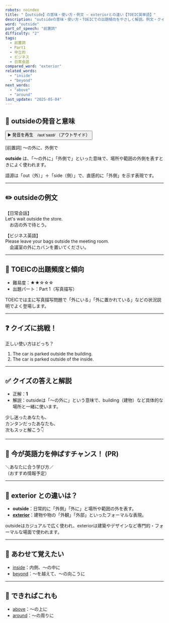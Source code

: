 ```yaml
---
robots: noindex
title: "【outside】の意味・使い方・例文 ― exteriorとの違い【TOEIC英単語】"
description: "outsideの意味・使い方・TOEICでの出題傾向をやさしく解説。例文・クイズ付きでexteriorとの違いもわかりやすく学べます。"
word: "outside"
part_of_speech: "前置詞"
difficulty: "2"
tags:
  - 前置詞
  - Part1
  - 中立的
  - ビジネス
  - 日常会話
compared_word: "exterior"
related_words:
  - "inside"
  - "beyond"
next_words:
  - "above"
  - "around"
last_update: "2025-05-04"
---
```


## 🔰 outsideの発音と意味

<button class="play-audio" onclick="playTTS('outside')">
  <span class="play-audio-main">
    ▶️ 発音を再生　/aʊtˈsaɪd/
  </span>
  <span class="play-audio-sub">
    （アウトサイド）
  </span>
</button>

[前置詞] ～の外に、外側で

**outside** は、「～の外に」「外側で」といった意味で、場所や範囲の外側を表すときによく使われます。

語源は「out（外）」＋「side（側）」で、直感的に「外側」を示す表現です。

---

## ✏️ outsideの例文

【日常会話】  
Let's wait outside the store.  
　お店の外で待とう。

【ビジネス英語】  
Please leave your bags outside the meeting room.  
　会議室の外にカバンを置いてください。

---

## 🎯 TOEICの出題頻度と傾向

- 難易度：★★☆☆☆
- 出題パート：Part 1（写真描写）

TOEICでは主に写真描写問題で「外にいる」「外に置かれている」などの状況説明でよく登場します。

---

## ❓ クイズに挑戦！

正しい使い方はどっち？

1. The car is parked outside the building.  
2. The car is parked outside of the inside.

---

## ✅ クイズの答えと解説

- 正解：**1**
- 解説：outsideは「～の外に」という意味で、building（建物）など具体的な場所と一緒に使います。

少し迷ったあなたも、  
カンタンだったあなたも、  
次もスッと解こう👇️

---

## 🚀 今が英語力を伸ばすチャンス！ (PR)

<div class="info-center">
＼あなたに合う学び方／<br>  
（おすすめ情報予定）
</div>

---

## 🤔  exterior との違いは？

- **outside**：日常的に「外側」「外に」と場所や範囲の外を表す。
- **[exterior](/word/exterior/)**：建物や物の「外観」「外部」といったフォーマルな表現。

outsideはカジュアルで広く使われ、exteriorは建築やデザインなど専門的・フォーマルな場面で使われます。

---

## 🧩 あわせて覚えたい

- [inside](/word/inside/)：内側、～の中に
- [beyond](/word/beyond/)：～を越えて、～の向こうに

---

## 📖 できればこれも

- [above](/word/above/)：～の上に
- [around](/word/around/)：～の周りに

<!-- cvid: aid27_bid03 -->
